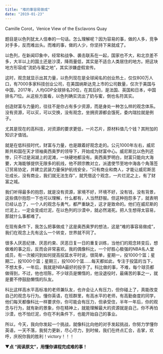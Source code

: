 ```yaml
---
title: "难的事容易做成"
date: "2019-01-23"
---
```


Camille Corot，Venice View of the Esclavons Quay

题目是以色列犹太人信奉的一句话。怎么理解呢？因为容易的事，做的人多，竞争对手多，反而难出头。而难的事，做的人少，你坚持下来就成了。

以色列，在新闻印象中，经常和战争、袭击联系在一起，国家也不大，和北京差不多，大半以上的国土还是沙漠，降雨量低，其实是不适合人类居住的地方。把这块地方形容成“流奶与蜜之地”，其实涉嫌虚假宣传。

这时，观念就显示出其力量，以色列现在是全球闻名的创业热土，仅仅800万人口，有7000多家科技创业公司，在美国纳斯达克上市的公司数量，仅次于美国与中国，2017年，人均GDP全球排名20位，在其后的，是法国、英国和日本，中国排名71位。从这些方面看，以色列确实流出了奶与蜜，倒也名符其实。

创造财富与力量的，往往不是你占有多少资源，而是身处一种怎么样的观念体系。没有资源，可以买，可以交换，没有观念，坐拥资源都会饿死，委内瑞拉就是例子。

尤其是现在的高科技，对资源的要求更低，一片芯片，原材料值几个钱？其附加的知识才值钱。

就是在低科技时代，财富与力量，也是跟着好观念走的。公元1000年左右，威尼斯共和国在天才领袖奥西奥罗的领导下，开始成为财富中心。威尼斯比以色列还惨，只不过是潟湖上的泥滩，一块硬地都没有。奥西奥罗明白，财富只能向大海要，大海能够提供无限多的航线，他不顾宗教对立，派遣使节至地中海各个角落签订贸易协定，并建立武装力量保护航线安全，“只有商业和商人，才能让威尼斯茁壮成长，没有商业，我们就无法生存”，就凭借这个观念，一片烂泥之上，有了财富之城。

我们听得最多的抱怨，就是没有资源，家境不好，环境不好，没有钱，没有背景，这些偶尔抱怨一下也可以理解，什么都有，人当然舒服。但这种抱怨多了，就表明已经认怂了，一个人的观念与勇气，都严重缺乏，这才是致命的。他们在威尼斯的烂泥上，一定会变成烂泥，在以色列的沙漠中，就必然渴死。把人生想得太容易，那就什么事都难了。

在现有条件下，我怎么把事做成？这是奥西奥罗的想法，这是“难的事容易做成”，我们在观念上先有这么一个转变，世界就不同了。

很多人厌恶纪律、厌恶约束、厌恶日复一日的重复训练，当他们的观念转变后，想做难的事之后，反而会非常喜欢。我的偶像科比，一个好胜心极强的NBA名人堂成员，有一次被问到如何提高投篮水平时说，很简单，星期一，投1000个篮；星期二，投1000个篮；星期三，投1000个篮……每天都如此，专注于投篮的当下，不想太多，一年后，我就是NBA最好的投手了。科比做的事，不难，每个球员都做得到，不过，他也坦陈，不少球员是懒惰的，他没退役时，最痛苦的事之一，就是要不停鼓励懒惰的队友。

科比这样高水平高标准的老师兼队友，也许会让人有压力，但你碰上了，真能改变自己的观念与行为。懂你英语，在班群里，有高水平的老师，有高勤奋度的同学，他们每天都像科比一样要求你，你可能会有压力，但承受住，半年一年后，你的观念与行为，就有新的景象，你在精神上，就能理解最大的资源就是自己，你不再怕沙漠，也不怕烂泥，你在不利条件下，也能开始自己的事业。

所以，今天，我向你发起一个挑战，就像科比向他的对手发起挑战，你努力学懂你英语，一天不落，我努力更新，尽心尽力，到时候，我们在终点汇合，击掌，欢呼，庆祝你我的胜利！victory！！！

▼**点 “阅读原文”，用懂你课程完成难的事！**
